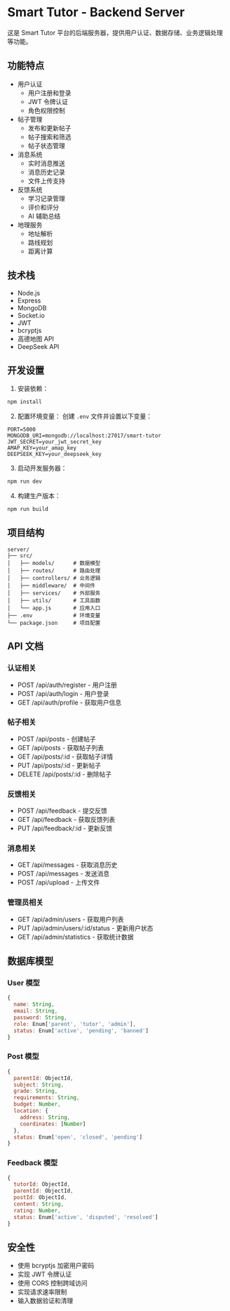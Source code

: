 # Smart Tutor - Backend Server

这是 Smart Tutor 平台的后端服务器，提供用户认证、数据存储、业务逻辑处理等功能。

## 功能特点

- 用户认证
  - 用户注册和登录
  - JWT 令牌认证
  - 角色权限控制
- 帖子管理
  - 发布和更新帖子
  - 帖子搜索和筛选
  - 帖子状态管理
- 消息系统
  - 实时消息推送
  - 消息历史记录
  - 文件上传支持
- 反馈系统
  - 学习记录管理
  - 评价和评分
  - AI 辅助总结
- 地理服务
  - 地址解析
  - 路线规划
  - 距离计算

## 技术栈

- Node.js
- Express
- MongoDB
- Socket.io
- JWT
- bcryptjs
- 高德地图 API
- DeepSeek API

## 开发设置

1. 安装依赖：
```bash
npm install
```

2. 配置环境变量：
创建 `.env` 文件并设置以下变量：
```
PORT=5000
MONGODB_URI=mongodb://localhost:27017/smart-tutor
JWT_SECRET=your_jwt_secret_key
AMAP_KEY=your_amap_key
DEEPSEEK_KEY=your_deepseek_key
```

3. 启动开发服务器：
```bash
npm run dev
```

4. 构建生产版本：
```bash
npm run build
```

## 项目结构

```
server/
├── src/
│   ├── models/      # 数据模型
│   ├── routes/      # 路由处理
│   ├── controllers/ # 业务逻辑
│   ├── middleware/  # 中间件
│   ├── services/    # 外部服务
│   ├── utils/       # 工具函数
│   └── app.js       # 应用入口
├── .env             # 环境变量
└── package.json     # 项目配置
```

## API 文档

### 认证相关

- POST /api/auth/register - 用户注册
- POST /api/auth/login - 用户登录
- GET /api/auth/profile - 获取用户信息

### 帖子相关

- POST /api/posts - 创建帖子
- GET /api/posts - 获取帖子列表
- GET /api/posts/:id - 获取帖子详情
- PUT /api/posts/:id - 更新帖子
- DELETE /api/posts/:id - 删除帖子

### 反馈相关

- POST /api/feedback - 提交反馈
- GET /api/feedback - 获取反馈列表
- PUT /api/feedback/:id - 更新反馈

### 消息相关

- GET /api/messages - 获取消息历史
- POST /api/messages - 发送消息
- POST /api/upload - 上传文件

### 管理员相关

- GET /api/admin/users - 获取用户列表
- PUT /api/admin/users/:id/status - 更新用户状态
- GET /api/admin/statistics - 获取统计数据

## 数据库模型

### User 模型
```javascript
{
  name: String,
  email: String,
  password: String,
  role: Enum['parent', 'tutor', 'admin'],
  status: Enum['active', 'pending', 'banned']
}
```

### Post 模型
```javascript
{
  parentId: ObjectId,
  subject: String,
  grade: String,
  requirements: String,
  budget: Number,
  location: {
    address: String,
    coordinates: [Number]
  },
  status: Enum['open', 'closed', 'pending']
}
```

### Feedback 模型
```javascript
{
  tutorId: ObjectId,
  parentId: ObjectId,
  postId: ObjectId,
  content: String,
  rating: Number,
  status: Enum['active', 'disputed', 'resolved']
}
```

## 安全性

- 使用 bcryptjs 加密用户密码
- 实现 JWT 令牌认证
- 使用 CORS 控制跨域访问
- 实现请求速率限制
- 输入数据验证和清理
